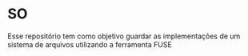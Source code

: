 # SO
Esse repositório tem como objetivo guardar as implementações de um sistema de arquivos utilizando a ferramenta FUSE 
